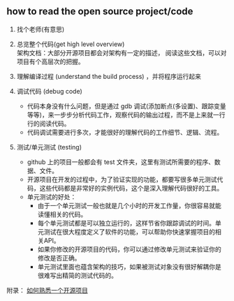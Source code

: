 ## how to read the open source project/code

1. 找个老师(有意思)

2. 总览整个代码(get high level overview)  
    架构文档：大部分开源项目都会对架构有一定的描述， 阅读这些文档，可以对项目有个高层次的把握。

3. 理解编译过程 (understand the build process) ，并将程序运行起来

4. 调试代码 (debug code)  
    - 代码本身没有什么问题，但是通过 gdb 调试(添加断点(多设置)、跟踪变量等等)，来一步步分析代码工作，观察代码的输出过程，而不是上来就一行行的阅读代码。
    - 代码调试需要进行多次，才能很好的理解代码的工作细节、逻辑、流程。

5. 测试/单元测试 (testing)  
    - github 上的项目一般都会有 test 文件夹，这里有测试所需要的程序、数据、文件。
    - 开源项目在开发的过程中，为了验证实现的功能，都要写很多单元测试代码，这些代码都是非常好的实例代码，这个是深入理解代码很好的工具。
    - 单元测试的好处：
        - 由于一个单元测试一般也就是几个小时的开发工作量，你很容易就能读懂相关的代码。  
        - 每个单元测试都是可以独立运行的，这样节省你跟踪调试的时间。单元测试在很大程度定义了软件的功能，可以帮助你快速掌握项目的相关API。  
        - 如果你修改的开源项目的代码，你可以通过修改单元测试来验证你的修改是否正确。  
        - 单元测试里面也蕴含架构的技巧，如果被测试对象没有很好解耦你是很难写出精简的测试代码的。

附录： 
[如何熟悉一个开源项目](http://www.blogjava.net/killme2008/archive/2012/05/22/378885.html)
    
